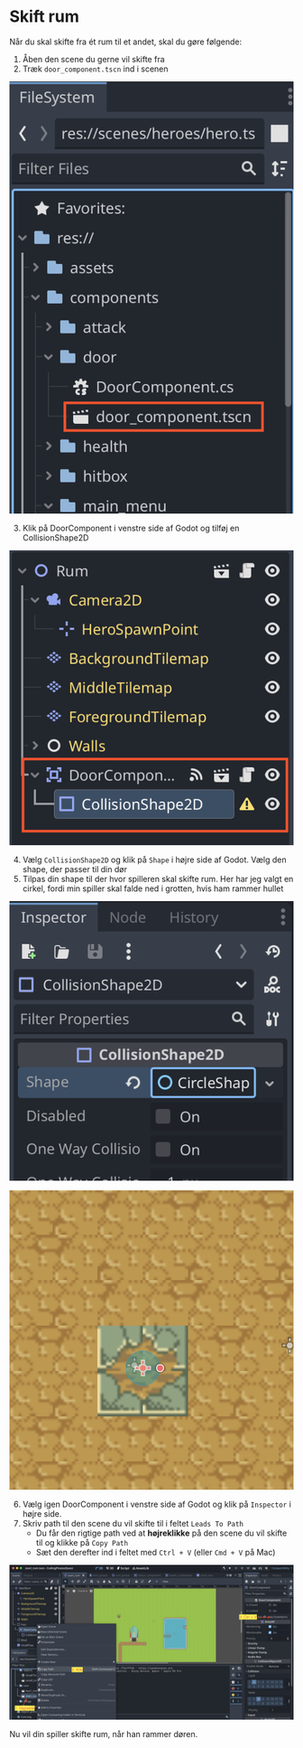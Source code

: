# Skift rum

Når du skal skifte fra ét rum til et andet, skal du gøre følgende:

1. Åben den scene du gerne vil skifte fra
2. Træk `door_component.tscn` ind i scenen

![switch_room_1](./images/switch_room_1.png)

3. Klik på DoorComponent i venstre side af Godot og tilføj en CollisionShape2D

![switch_room_2](./images/switch_room_2.png)

4. Vælg `CollisionShape2D` og klik på `Shape` i højre side af Godot. Vælg den shape, der passer til din dør
5. Tilpas din shape til der hvor spilleren skal skifte rum. Her har jeg valgt en cirkel, fordi min spiller skal falde ned i grotten, hvis ham rammer hullet

![switch_room_3](./images/switch_room_3.png)

![switch_room_4](./images/switch_room_4.png)

6. Vælg igen DoorComponent i venstre side af Godot og klik på `Inspector` i højre side.
7. Skriv path til den scene du vil skifte til i feltet `Leads To Path`
   - Du får den rigtige path ved at **højreklikke** på den scene du vil skifte til og klikke på `Copy Path`
   - Sæt den derefter ind i feltet med `Ctrl + V` (eller `Cmd + V` på Mac)

![switch_room_5](./images/switch_room_5.png)

Nu vil din spiller skifte rum, når han rammer døren.